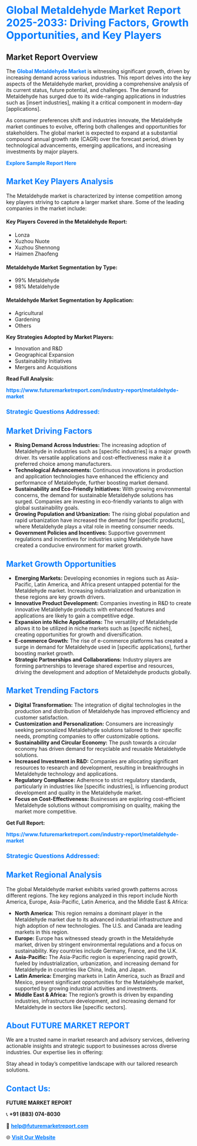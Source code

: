 <h1 style="color: #007BFF;">Global Metaldehyde Market Report 2025-2033: Driving Factors, Growth Opportunities, and Key Players</h1>

<section id="overview">
<h2>Market Report Overview</h2>
<p>The <a href="https://www.futuremarketreport.com/industry-report/metaldehyde-market" style="color: #007BFF; text-decoration: none;"><strong>Global Metaldehyde Market</strong></a> is witnessing significant growth, driven by increasing demand across various industries. This report delves into the key aspects of the Metaldehyde market, providing a comprehensive analysis of its current status, future potential, and challenges. The demand for Metaldehyde has surged due to its wide-ranging applications in industries such as [insert industries], making it a critical component in modern-day [applications].</p>
<p>As consumer preferences shift and industries innovate, the Metaldehyde market continues to evolve, offering both challenges and opportunities for stakeholders. The global market is expected to expand at a substantial compound annual growth rate (CAGR) over the forecast period, driven by technological advancements, emerging applications, and increasing investments by major players.</p>
</section>

<section id="overview">
<p><a href="https://www.futuremarketreport.com/request-sample/reportId=60853" style="color: #007BFF; text-decoration: none;"><strong>Explore Sample Report Here</strong></a></p>
</section>

<section id="key-players">
<h2 style="color: #007BFF;">Market Key Players Analysis</h2>
<p>The Metaldehyde market is characterized by intense competition among key players striving to capture a larger market share. Some of the leading companies in the market include:</p>
<h4>Key Players Covered in the Metaldehyde Report:</h4>
<ul><li>Lonza</li><li>Xuzhou Nuote</li><li>Xuzhou Shennong</li><li>Haimen Zhaofeng</li></ul>
<h4>Metaldehyde Market Segmentation by Type:</h4>
<ul><li>99% Metaldehyde</li><li>98% Metaldehyde</li></ul>

<h4>Metaldehyde Market Segmentation by Application:</h4>
<ul><li>Agricultural</li><li>Gardening</li><li>Others</li></ul>
<p><strong>Key Strategies Adopted by Market Players:</strong></p>
<ul>
<li>Innovation and R&D</li>
<li>Geographical Expansion</li>
<li>Sustainability Initiatives</li>
<li>Mergers and Acquisitions</li>
</ul>
</section>

<section>
<p><strong>Read Full Analysis: </strong></p><a href="https://www.futuremarketreport.com/industry-report/metaldehyde-market" style="color: #007BFF; text-decoration: none;"><strong>https://www.futuremarketreport.com/industry-report/metaldehyde-market</strong></a>
<h3 style="color: #007BFF;">Strategic Questions Addressed:</h3>
</section>

<section id="driving-factors">
<h2 style="color: #007BFF;">Market Driving Factors</h2>
<ul>
<li><strong>Rising Demand Across Industries:</strong> The increasing adoption of Metaldehyde in industries such as [specific industries] is a major growth driver. Its versatile applications and cost-effectiveness make it a preferred choice among manufacturers.</li>
<li><strong>Technological Advancements:</strong> Continuous innovations in production and application technologies have enhanced the efficiency and performance of Metaldehyde, further boosting market demand.</li>
<li><strong>Sustainability and Eco-Friendly Initiatives:</strong> With growing environmental concerns, the demand for sustainable Metaldehyde solutions has surged. Companies are investing in eco-friendly variants to align with global sustainability goals.</li>
<li><strong>Growing Population and Urbanization:</strong> The rising global population and rapid urbanization have increased the demand for [specific products], where Metaldehyde plays a vital role in meeting consumer needs.</li>
<li><strong>Government Policies and Incentives:</strong> Supportive government regulations and incentives for industries using Metaldehyde have created a conducive environment for market growth.</li>
</ul>
</section>

<section id="growth-opportunities">
<h2 style="color: #007BFF;">Market Growth Opportunities</h2>
<ul>
<li><strong>Emerging Markets:</strong> Developing economies in regions such as Asia-Pacific, Latin America, and Africa present untapped potential for the Metaldehyde market. Increasing industrialization and urbanization in these regions are key growth drivers.</li>
<li><strong>Innovative Product Development:</strong> Companies investing in R&D to create innovative Metaldehyde products with enhanced features and applications are likely to gain a competitive edge.</li>
<li><strong>Expansion into Niche Applications:</strong> The versatility of Metaldehyde allows it to be utilized in niche markets such as [specific niches], creating opportunities for growth and diversification.</li>
<li><strong>E-commerce Growth:</strong> The rise of e-commerce platforms has created a surge in demand for Metaldehyde used in [specific applications], further boosting market growth.</li>
<li><strong>Strategic Partnerships and Collaborations:</strong> Industry players are forming partnerships to leverage shared expertise and resources, driving the development and adoption of Metaldehyde products globally.</li>
</ul>
</section>

<section id="trending-factors">
<h2 style="color: #007BFF;">Market Trending Factors</h2>
<ul>
<li><strong>Digital Transformation:</strong> The integration of digital technologies in the production and distribution of Metaldehyde has improved efficiency and customer satisfaction.</li>
<li><strong>Customization and Personalization:</strong> Consumers are increasingly seeking personalized Metaldehyde solutions tailored to their specific needs, prompting companies to offer customizable options.</li>
<li><strong>Sustainability and Circular Economy:</strong> The push towards a circular economy has driven demand for recyclable and reusable Metaldehyde solutions.</li>
<li><strong>Increased Investment in R&D:</strong> Companies are allocating significant resources to research and development, resulting in breakthroughs in Metaldehyde technology and applications.</li>
<li><strong>Regulatory Compliance:</strong> Adherence to strict regulatory standards, particularly in industries like [specific industries], is influencing product development and quality in the Metaldehyde market.</li>
<li><strong>Focus on Cost-Effectiveness:</strong> Businesses are exploring cost-efficient Metaldehyde solutions without compromising on quality, making the market more competitive.</li>
</ul>
</section>

<section>
<p><strong>Get Full Report: </strong></p><a href="https://www.futuremarketreport.com/industry-report/metaldehyde-market" style="color: #007BFF; text-decoration: none;"><strong>https://www.futuremarketreport.com/industry-report/metaldehyde-market</strong></a>
<h3 style="color: #007BFF;">Strategic Questions Addressed:</h3>
</section>


<section id="regional-analysis">
<h2 style="color: #007BFF;">Market Regional Analysis</h2>
<p>The global Metaldehyde market exhibits varied growth patterns across different regions. The key regions analyzed in this report include North America, Europe, Asia-Pacific, Latin America, and the Middle East & Africa:</p>
<ul>
<li><strong>North America:</strong> This region remains a dominant player in the Metaldehyde market due to its advanced industrial infrastructure and high adoption of new technologies. The U.S. and Canada are leading markets in this region.</li>
<li><strong>Europe:</strong> Europe has witnessed steady growth in the Metaldehyde market, driven by stringent environmental regulations and a focus on sustainability. Key countries include Germany, France, and the U.K.</li>
<li><strong>Asia-Pacific:</strong> The Asia-Pacific region is experiencing rapid growth, fueled by industrialization, urbanization, and increasing demand for Metaldehyde in countries like China, India, and Japan.</li>
<li><strong>Latin America:</strong> Emerging markets in Latin America, such as Brazil and Mexico, present significant opportunities for the Metaldehyde market, supported by growing industrial activities and investments.</li>
<li><strong>Middle East & Africa:</strong> The region’s growth is driven by expanding industries, infrastructure development, and increasing demand for Metaldehyde in sectors like [specific sectors].</li>
</ul>
</section>

<footer>
<h2 style="color: #007BFF;">About FUTURE MARKET REPORT</h2>
<p>We are a trusted name in market research and advisory services, delivering actionable insights and strategic support to businesses across diverse industries. Our expertise lies in offering:</p>

<p>Stay ahead in today’s competitive landscape with our tailored research solutions.</p>

<h2 style="color: #007BFF;">Contact Us:</h2>
<p><strong>FUTURE MARKET REPORT</strong></p>
<p>📞 <strong>+91 (883) 074-8030</strong></p>
<p>📧 <strong><a href="mailto:help@futuremarketreport.com" style="color: #007BFF;">help@futuremarketreport.com</a></strong></p>
<p>🌐 <strong><a href="https://www.futuremarketreport.com/" style="color: #007BFF;">Visit Our Website</a></strong></p>
</footer>